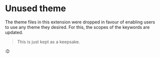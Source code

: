 # Unused theme

The theme files in this extension were dropped in favour of enabling users to use any theme they desired. For this, the scopes of the keywords are updated.

> This is just kept as a keepsake.

:D

